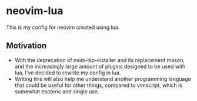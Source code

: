 # neovim-lua
This is my config for neovim created using lua.

## Motivation
- With the deprecation of nvim-lsp-installer and its replacement mason, and the increasingly large amount of plugins designed to be used with lua, I've decided to rewrite 
my config in lua.
- Writing this will also help me understand another programming language that could be useful for other things, compared to vimscript, which is somewhat esoteric and single use.
